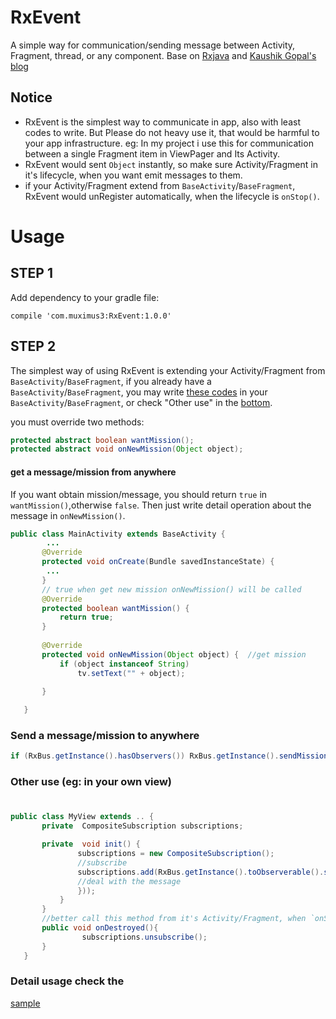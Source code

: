 # RxEvent
A simple way for communication/sending message between Activity, Fragment, thread, or any component. Base on [Rxjava](https://github.com/ReactiveX/RxJava)
and [Kaushik Gopal's blog](http://nerds.weddingpartyapp.com/tech/2014/12/24/implementing-an-event-bus-with-rxjava-rxbus/)

## Notice 

- RxEvent is the simplest way to communicate in app, also with least codes to write. But Please do not heavy use it, that would be harmful to your app infrastructure. eg: In my project i use this for communication between a single Fragment item in ViewPager and Its Activity.
- RxEvent would sent `Object` instantly, so make sure Activity/Fragment in it's lifecycle, when you want emit messages to them.
- if your Activity/Fragment extend from  `BaseActivity`/`BaseFragment`, RxEvent would unRegister automatically, when the lifecycle is `onStop()`.
 
Usage
=====

STEP 1 
------

Add dependency to your gradle file:

`compile 'com.muximus3:RxEvent:1.0.0'`

STEP 2
------

The simplest way of using RxEvent is extending your Activity/Fragment from `BaseActivity`/`BaseFragment`,
if you already have a `BaseActivity`/`BaseFragment`, you may write [these codes](https://github.com/muximus3/RxEvent/blob/master/rxbus/src/main/java/rxbus/BaseActivity.java) in your `BaseActivity`/`BaseFragment`, or check "Other use" in the [bottom](#user-content-bottom).

you must override two methods:

``` java
protected abstract boolean wantMission();
protected abstract void onNewMission(Object object);
```

#### get a message/mission from anywhere

If you want obtain mission/message, you should return `true` in `wantMission()`,otherwise `false`.
Then just write detail operation about the message in `onNewMission()`.

``` java
public class MainActivity extends BaseActivity {
        ... 
       @Override
       protected void onCreate(Bundle savedInstanceState) {
        ...
       }
       // true when get new mission onNewMission() will be called
       @Override
       protected boolean wantMission() {
           return true;
       }
       
       @Override
       protected void onNewMission(Object object) {  //get mission
           if (object instanceof String)
               tv.setText("" + object);
   
       }

   }
```

### Send a message/mission to anywhere

``` java
if (RxBus.getInstance().hasObservers()) RxBus.getInstance().sendMission(objectInstance);
```


### Other use (eg: in your own view) <h1 id="user-content-bottom"></h1>
``` java
public class MyView extends .. {
       private  CompositeSubscription subscriptions;

       private  void init() {
               subscriptions = new CompositeSubscription();
               //subscribe 
               subscriptions.add(RxBus.getInstance().toObserverable().subscribe(object -> {
               //deal with the message
               }));
           }
       }
       //better call this method from it's Activity/Fragment, when `onStop()` get call
       public void onDestroyed(){
                subscriptions.unsubscribe();
       }
   } 
```
### Detail usage check the 
[sample](https://github.com/muximus3/RxEvent/tree/master/sample/src/main/java/sample)



 



